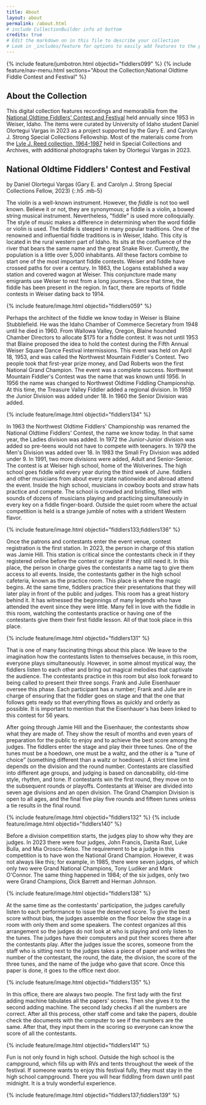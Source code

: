 ```yaml
---
title: About
layout: about
permalink: /about.html
# include CollectionBuilder info at bottom
credits: true
# Edit the markdown on in this file to describe your collection
# Look in _includes/feature for options to easily add features to the page
---
```


{% include feature/jumbotron.html objectid="fiddlers099" %} 
{% include feature/nav-menu.html sections="About the Collection;National Oldtime Fiddle Contest and Festival" %}

## About the Collection

This digital collection features recordings and memorabilia from the [National Oldtime Fiddlers' Contest and Festival](https://www.fiddlecontest.org/) held annually since 1953 in Weiser, Idaho.
The items were curated by University of Idaho student Daniel Olortegui Vargas in 2023 as a project supported by the Gary E. and Carolyn J. Strong Special Collections Fellowship.
Most of the materials come from the [Lyle J. Reed collection, 1964-1987](https://archiveswest.orbiscascade.org/ark:80444/xv425711) held in Special Collections and Archives, with additional photographs taken by Olortegui Vargas in 2023.

## National Oldtime Fiddlers' Contest and Festival

by Daniel Olortegui Vargas (Gary E. and Carolyn J. Strong Special Collections Fellow, 2023)
{:.h5 .mb-5}

The violin is a well-known instrument. However, the *fiddle* is not too well known. Believe it or not, they are synonymous; a fiddle is a violin, a bowed string musical instrument. Nevertheless, "fiddle" is used more colloquially. The style of music makes a difference in determining when the word fiddle or violin is used. The fiddle is steeped in many popular traditions. One of the renowned and influential fiddle traditions is in Weiser, Idaho. This city is located in the rural western part of Idaho. Its sits at the confluence of the river that bears the same name and the great Snake River. Currently, the population is a little over 5,000 inhabitants. All these factors combine to start one of the most important fiddle contests. Weiser and fiddle have crossed paths for over a century. In 1863, the Logans established a way station and covered wagon at Weiser. This conjuncture made many emigrants use Weiser to rest from a long journeys. Since that time, the fiddle has been present in the region. In fact, there are reports of fiddle contests in Weiser dating back to 1914.
 
{% include feature/image.html objectid="fiddlers059" %}

Perhaps the architect of the fiddle we know today in Weiser is Blaine Stubblefield. He was the Idaho Chamber of Commerce Secretary from 1948 until he died in 1960. From Wallowa Valley, Oregon, Blaine hounded Chamber Directors to allocate $175 for a fiddle contest. It was not until 1953 that Blaine proposed the idea to hold the contest during the Fifth Annual Weiser Square Dance Festival intermissions. This event was held on April 18, 1953, and was called the Northwest Mountain Fiddler's Contest. Two people took that first-year prize money, and Dad Roberts won the first National Grand Champion. The event was a complete success. Northwest Mountain Fiddler's Contest was the name that was known until 1956. In 1956 the name was changed to Northwest Oldtime Fiddling Championship. At this time, the Treasure Valley Fiddler added a regional division. In 1959 the Junior Division was added under 18. In 1960 the Senior Division was added.

{% include feature/image.html objectid="fiddlers134" %}

In 1963 the Northwest Oldtime Fiddlers' Championship was renamed the National Oldtime Fiddlers' Contest, the name we know today. In that same year, the Ladies division was added. In 1972 the Junior-Junior division was added so pre-teens would not have to compete with teenagers. In 1979 the Men's Division was added over 18. In 1983 the Small Fry Division was added under 9. In 1991, two more divisions were added, Adult and Senior-Senior. The contest is at Weiser high school, home of the Wolverines. The high school goes fiddle wild every year during the third week of June. fiddlers and other musicians from about every state nationwide and abroad attend the event. Inside the high school, musicians in cowboy boots and straw hats practice and compete. The school is crowded and bristling, filled with sounds of dozens of musicians playing and practicing simultaneously in every key on a fiddle finger-board. Outside the quiet room where the actual competition is held is a strange jumble of notes with a strident Western flavor.

{% include feature/image.html objectid="fiddlers133;fiddlers136" %}

Once the patrons and contestants enter the event venue, contest registration is the first station. In 2023, the person in charge of this station was Jamie Hill. This station is critical since the contestants check in if they registered online before the contest or register if they still need it. In this place, the person in charge gives the contestants a name tag to give them access to all events. Inside, the contestants gather in the high school cafeteria, known as the practice room. This place is where the magic begins. At the same time, fiddlers practice their presentations that they will later play in front of the public and judges. This room has a great history behind it. It has witnessed the beginnings of many legends who have attended the event since they were little. Many fell in love with the fiddle in this room, watching the contestants practice or having one of the contestants give them their first fiddle lesson. All of that took place in this place.

{% include feature/image.html objectid="fiddlers131" %}

That is one of many fascinating things about this place. We leave to the imagination how the contestants listen to themselves because, in this room, everyone plays simultaneously. However, in some almost mystical way, the fiddlers listen to each other and bring out magical melodies that captivate the audience. The contestants practice in this room but also look forward to being called to present their three songs. Frank and Julie Eisenhauer oversee this phase. Each participant has a number; Frank and Julie are in charge of ensuring that the fiddler goes on stage and that the one that follows gets ready so that everything flows as quickly and orderly as possible. It is important to mention that the Eisenhauer's has been linked to this contest for 56 years.

After going through Jamie Hill and the Eisenhauer, the contestants show what they are made of. They show the result of months and even years of preparation for the public to enjoy and to achieve the best score among the judges. The fiddlers enter the stage and play their three tunes. One of the tunes must be a hoedown, one must be a waltz, and the other is a “tune of choice” (something different than a waltz or hoedown). A strict time limit depends on the division and the round number. Contestants are classified into different age groups, and judging is based on danceability, old-time style, rhythm, and tone. If contestants win the first round, they move on to the subsequent rounds or playoffs. Contestants at Weiser are divided into seven age divisions and an open division. The Grand Champion Division is open to all ages, and the final five play five rounds and fifteen tunes unless a tie results in the final round.

{% include feature/image.html objectid="fiddlers132" %}
{% include feature/image.html objectid="fiddlers140" %}

Before a division competition starts, the judges play to show why they are judges. In 2023 there were four judges, John Francis, Danita Rast, Luke Bulla, and Mia Orosco-Kelso. The requirement to be a judge in this competition is to have won the National Grand Champion. However, it was not always like this; for example, in 1985, there were seven judges, of which only two were Grand National Champions, Tony Ludiker and Mark O'Connor. The same thing happened in 1984; of the six judges, only two were Grand Champions, Dick Barrett and Herman Johnson.

{% include feature/image.html objectid="fiddlers138" %}

At the same time as the contestants' participation, the judges carefully listen to each performance to issue the deserved score. To give the best score without bias, the judges assemble on the floor below the stage in a room with only them and some speakers. The contest organizes all this arrangement so the judges do not look at who is playing and only listen to the tunes. The judges have their computers and put their scores there after the contestants play. After the judges issue the scores, someone from the staff who is sitting next to the judges takes a piece of paper and writes the number of the contestant, the round, the date, the division, the score of the three tunes, and the name of the judge who gave that score. Once this paper is done, it goes to the office next door.

{% include feature/image.html objectid="fiddlers135" %}

In this office, there are always two people. The first lady with the first adding machine tabulates all the papers' scores. Then she gives it to the second adding machine. The second lady checks if all the numbers are correct. After all this process, other staff come and take the papers, double check the documents with the computer to see if the numbers are the same. After that, they input them in the scoring so everyone can know the score of all the contestants. 

{% include feature/image.html objectid="fiddlers141" %}

Fun is not only found in high school. Outside the high school is the campground, which fills up with RVs and tents throughout the week of the festival. If someone wants to enjoy this festival fully, they must stay in the high school campground. There you will hear fiddling from dawn until past midnight. It is a truly wonderful experience.

{% include feature/image.html objectid="fiddlers137;fiddlers139" %}
